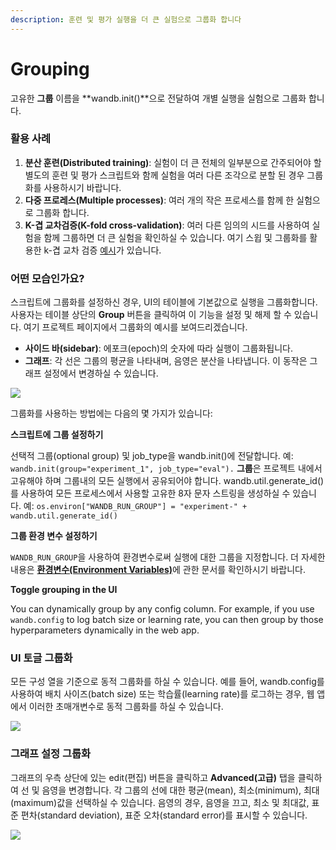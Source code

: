 ```yaml
---
description: 훈련 및 평가 실행을 더 큰 실험으로 그룹화 합니다
---
```


# Grouping

고유한 **그룹** 이름을 **wandb.init\(\)**으로 전달하여 개별 실행을 실험으로 그룹화 합니다.

###  **활용 사례**

1. **분산 훈련\(Distributed training\)**: 실험이 더 큰 전체의 일부분으로 간주되어야 할 별도의 훈련 및 평가 스크립트와 함께 실험을 여러 다른 조각으로 분할 된 경우 그룹화를 사용하시기 바랍니다. 
2. **다중 프로레스\(Multiple processes\)**: 여러 개의 작은 프로세스를 함께 한 실험으로 그룹화 합니다.
3.  **K-겹 교차검증\(K-fold cross-validation\)**: 여러 다른 임의의 시드를 사용하여 실험을 함께 그룹하면 더 큰 실험을 확인하실 수 있습니다. 여기 스윕 및 그룹화를 활용한 k-겹 교차 검증 [예시](https://github.com/wandb/examples/tree/master/examples/wandb-sweeps/sweeps-cross-validation)가 있습니다.

###  **어떤 모습인가요?** 

스크립트에 그룹화를 설정하신 경우, UI의 테이블에 기본값으로 실행을 그룹화합니다. 사용자는 테이블 상단의 **Group** 버튼을 클릭하여 이 기능을 설정 및 해제 할 수 있습니다. 여기 프로젝트 페이지에서 그룹화의 예시를 보여드리겠습니다.

* **사이드 바\(sidebar\)**: 에포크\(epoch\)의 숫자에 따라 실행이 그룹화됩니다.
* **그래프**: 각 선은 그룹의 평균을 나타내며, 음영은 분산을 나타냅니다. 이 동작은 그래프 설정에서 변경하실 수 있습니다.

![](../.gitbook/assets/demo-grouping.png)

그룹화를 사용하는 방법에는 다음의 몇 가지가 있습니다:

**스크립트에 그룹 설정하기**

선택적 그룹\(optional group\) 및 job\_type을 wandb.init\(\)에 전달합니다. 예: `wandb.init(group="experiment_1", job_type="eval").` **그룹**은 프로젝트 내에서 고유해야 하며 그룹내의 모든 실행에서 공유되어야 합니다. wandb.util.generate\_id\(\)를 사용하여 모든 프로세스에서 사용할 고유한 8자 문자 스트링을 생성하실 수 있습니다. 예: `os.environ["WANDB_RUN_GROUP"] = "experiment-" + wandb.util.generate_id()`  


 **그룹 환경 변수 설정하기**

`WANDB_RUN_GROUP`을 사용하여 환경변수로써 실행에 대한 그룹을 지정합니다. 더 자세한 내용은 [**환경변수\(Environment Variables\)**](https://docs.wandb.com/library/environment-variables)에 관한 문서를 확인하시기 바랍니다.

**Toggle grouping in the UI**

You can dynamically group by any config column. For example, if you use `wandb.config` to log batch size or learning rate, you can then group by those hyperparameters dynamically in the web app. 

###  **UI 토글 그룹화**

모든 구성 열을 기준으로 동적 그룹화를 하실 수 있습니다. 예를 들어, wandb.config를 사용하여 배치 사이즈\(batch size\) 또는 학습률\(learning rate\)를 로그하는 경우, 웹 앱에서 이러한 초매개변수로 동적 그룹화를 하실 수 있습니다.

![](../.gitbook/assets/demo-no-grouping.png)

###  **그래프 설정 그룹화**

그래프의 우측 상단에 있는 edit\(편집\) 버튼을 클릭하고 **Advanced\(고급\)** 탭을 클릭하여 선 및 음영을 변경합니다. 각 그룹의 선에 대한 평균\(mean\), 최소\(minimum\), 최대\(maximum\)값을 선택하실 수 있습니다. 음영의 경우, 음영을 끄고, 최소 및 최대값, 표준 편차\(standard deviation\), 표준 오차\(standard error\)를 표시할 수 있습니다. 

![](../.gitbook/assets/demo-grouping-options-for-line-plots.gif)



